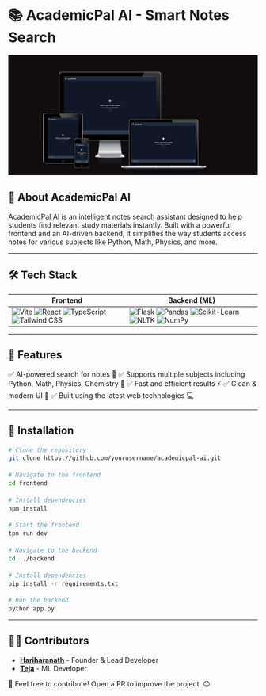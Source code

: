 # 📚 AcademicPal AI - Smart Notes Search

![AcademicPal AI](responsive.png)

## 🚀 About AcademicPal AI
AcademicPal AI is an intelligent notes search assistant designed to help students find relevant study materials instantly. Built with a powerful frontend and an AI-driven backend, it simplifies the way students access notes for various subjects like Python, Math, Physics, and more.

---

## 🛠️ Tech Stack

| Frontend | Backend (ML) |
|----------|--------------|
| ![Vite](https://img.shields.io/badge/Vite-646CFF?style=for-the-badge&logo=vite&logoColor=white) ![React](https://img.shields.io/badge/React-20232A?style=for-the-badge&logo=react&logoColor=61DAFB) ![TypeScript](https://img.shields.io/badge/TypeScript-3178C6?style=for-the-badge&logo=typescript&logoColor=white) ![Tailwind CSS](https://img.shields.io/badge/Tailwind_CSS-38B2AC?style=for-the-badge&logo=tailwind-css&logoColor=white) | ![Flask](https://img.shields.io/badge/Flask-000000?style=for-the-badge&logo=flask&logoColor=white) ![Pandas](https://img.shields.io/badge/Pandas-150458?style=for-the-badge&logo=pandas&logoColor=white) ![Scikit-Learn](https://img.shields.io/badge/Scikit_Learn-F7931E?style=for-the-badge&logo=scikit-learn&logoColor=white) ![NLTK](https://img.shields.io/badge/NLTK-32A852?style=for-the-badge&logo=nltk&logoColor=white) ![NumPy](https://img.shields.io/badge/NumPy-013243?style=for-the-badge&logo=numpy&logoColor=white) |

---

## 🎯 Features
✅ AI-powered search for notes 📖
✅ Supports multiple subjects including Python, Math, Physics, Chemistry 🧪
✅ Fast and efficient results ⚡
✅ Clean & modern UI 🌟
✅ Built using the latest web technologies 💻

---

## 📌 Installation
```sh
# Clone the repository
git clone https://github.com/yourusername/academicpal-ai.git

# Navigate to the frontend
cd frontend

# Install dependencies
npm install

# Start the frontend
tpn run dev

# Navigate to the backend
cd ../backend

# Install dependencies
pip install -r requirements.txt

# Run the backend
python app.py
```

---

## 👨‍💻 Contributors
- **[Hariharanath](https://github.com/Hariharanath)** - Founder & Lead Developer
- **[Teja](https://github.com/teja-profile)** - ML Developer

🚀 Feel free to contribute! Open a PR to improve the project. 😊
